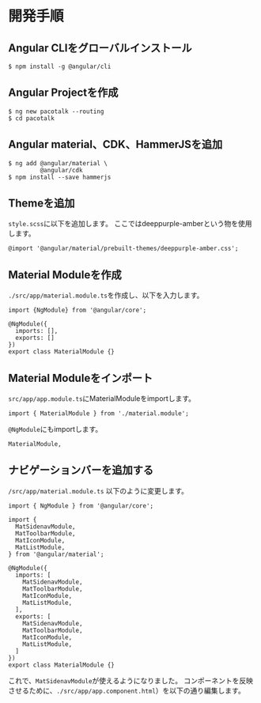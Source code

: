 
# 開発手順

## Angular CLIをグローバルインストール
```
$ npm install -g @angular/cli
```

## Angular Projectを作成
```
$ ng new pacotalk --routing
$ cd pacotalk
```

## Angular material、CDK、HammerJSを追加 
```
$ ng add @angular/material \
         @angular/cdk
$ npm install --save hammerjs
```

## Themeを追加

`style.scss`に以下を追加します。
ここではdeeppurple-amberという物を使用します。

```
@import '@angular/material/prebuilt-themes/deeppurple-amber.css';
```

## Material Moduleを作成

`./src/app/material.module.ts`を作成し、以下を入力します。

```
import {NgModule} from '@angular/core';

@NgModule({
  imports: [],
  exports: []
})
export class MaterialModule {}
```

## Material Moduleをインポート

`src/app/app.module.ts`にMaterialModuleをimportします。

```
import { MaterialModule } from './material.module';
```

`@NgModule`にもimportします。

```
MaterialModule,
```

## ナビゲーションバーを追加する
`/src/app/material.module.ts` 以下のように変更します。

```
import { NgModule } from '@angular/core';

import {
  MatSidenavModule,
  MatToolbarModule,
  MatIconModule,
  MatListModule,
} from '@angular/material';

@NgModule({
  imports: [
    MatSidenavModule,
    MatToolbarModule,
    MatIconModule,
    MatListModule,
  ],
  exports: [
    MatSidenavModule,
    MatToolbarModule,
    MatIconModule,
    MatListModule,
  ]
})
export class MaterialModule {}
```

これで、`MatSidenavModule`が使えるようになりました。
コンポーネントを反映させるために、`./src/app/app.component.html`）を以下の通り編集します。

```

```